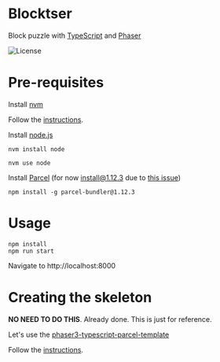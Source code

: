 # Blocktser
Block puzzle with [TypeScript](https://www.typescriptlang.org/) and [Phaser](https://phaser.io/)

![License](https://img.shields.io/badge/license-MIT-green)

# Pre-requisites

Install [nvm](https://github.com/nvm-sh/nvm)

Follow the [instructions](https://github.com/nvm-sh/nvm#install--update-script).

Install [node.js](https://nodejs.org)
```
nvm install node

nvm use node
```

Install [Parcel](https://parceljs.org)
(for now install@1.12.3 due to [this issue](https://github.com/parcel-bundler/parcel/issues/5943))
```
npm install -g parcel-bundler@1.12.3
```

# Usage

```
npm install
npm run start
```
Navigate to http://localhost:8000

# Creating the skeleton

**NO NEED TO DO THIS**. Already done. This is just for reference.


Let's use the [phaser3-typescript-parcel-template](https://github.com/ourcade/phaser3-typescript-parcel-template)

Follow the [instructions](https://github.com/ourcade/phaser3-typescript-parcel-template#getting-started). 



